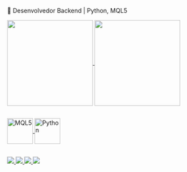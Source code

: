 🚀 Desenvolvedor Backend | Python, MQL5

<!-- Tabela -->
<div>
  <a href="https://github.com/paulovisam">
    <img align="center" height="200em" src="https://github-readme-stats.vercel.app/api?username=paulovisam&show_icons=true&theme=jolly&hide_border=true"/>
  <img align="center" height="200em" src="https://github-readme-stats.vercel.app/api/top-langs/?username=paulovisam&border_radius=false&show_icons=true&theme=jolly&hide_border=true"/>
</div>

##
  
<!-- Linguagem de programação -> MQL5, Python, Java -->
<div>
  <img align="center" alt="MQL5", height="60" width="60" src="https://www.next-post.com/wp-content/uploads/2020/06/langage-mql5-300x336.png">
  <img align="center" alt="Python", height="60" width="60" src="https://cdn.jsdelivr.net/gh/devicons/devicon/icons/python/python-original-wordmark.svg">
<!--   <img align="center" alt="Java", height="60" width="60" src="https://cdn.jsdelivr.net/gh/devicons/devicon/icons/java/java-original-wordmark.svg"> -->
</div>

<!-- Divisão -->
##

<!-- Redes sociais / contato -->
<div>
  <a href="https://t.me/Paulo_V" target="_blank"><img src="https://img.shields.io/badge/Telegram-2CA5E0?style=for-the-badge&logo=telegram&logoColor=white">
  <a href="mailto:paulovictorsampaio@hotmail.com" target="_blank"><img src="https://img.shields.io/badge/Microsoft_Outlook-0078D4?style=for-the-badge&logo=microsoft-outlook&logoColor=white">
  <a href="https://gitlab.com/Paulo_V" target="_blank"><img src="https://img.shields.io/badge/GitLab-330F63?style=for-the-badge&logo=gitlab&logoColor=white">
<!--   <a href="" target="_blank"><img src="https://img.shields.io/badge/LinkedIn-0077B5?style=for-the-badge&logo=linkedin&logoColor=white"> -->
  <a href="" target="_blank"><img src="https://badgen.net/badge/GitHub/ /?icon=github">
<!--   <a href=" " target="_blank"><img src="https://img.shields.io/github/followers/rafaballerini.svg?style=social&label=Follow&maxAge=2592000"> -->
</div>
